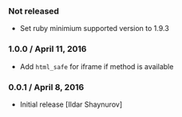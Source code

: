 ### Not released

* Set ruby minimium supported version to 1.9.3

### 1.0.0 / April 11, 2016

* Add `html_safe` for iframe if method is available

### 0.0.1 / April 8, 2016

* Initial release [Ildar Shaynurov]
